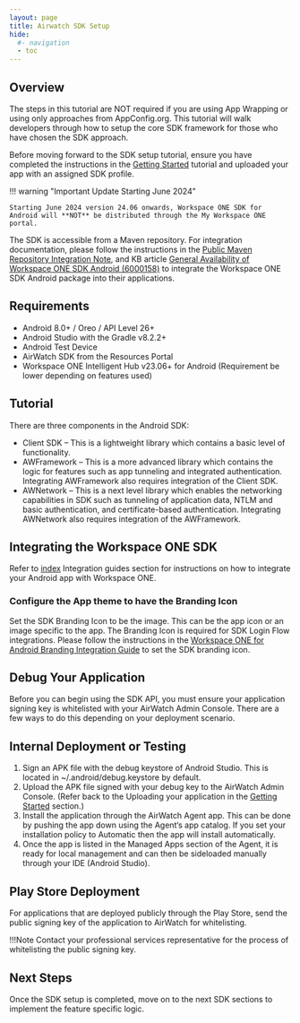 ```yaml
---
layout: page
title: Airwatch SDK Setup
hide:
  #- navigation
  - toc
---
```


## Overview

The steps in this tutorial are NOT required if you are using App Wrapping or using only approaches from AppConfig.org. This tutorial will walk developers through how to setup the core SDK framework for those who have chosen the SDK approach.

Before moving forward to the SDK setup tutorial, ensure you have completed the instructions in the [Getting Started](getting-started.md) tutorial and uploaded your app with an assigned SDK profile.

!!! warning "Important Update Starting June 2024"

    Starting June 2024 version 24.06 onwards, Workspace ONE SDK for Android will **NOT** be distributed through the My Workspace ONE portal. 
    
The SDK is accessible from a Maven repository. For integration documentation, please follow the instructions in the [Public Maven Repository Integration Note](https://developer.omnissa.com/ws1-uem-sdk-for-android/guides/WorkspaceONE_Android_PublicMavenNote.pdf), and KB article [General Availability of Workspace ONE SDK Android (6000158)](https://kb.omnissa.com/s/article/6000158) to integrate the Workspace ONE SDK Android package into their applications.

## Requirements

- Android 8.0+ / Oreo / API Level 26+
- Android Studio with the Gradle v8.2.2+
- Android Test Device
- AirWatch SDK from the Resources Portal
- Workspace ONE Intelligent Hub v23.06+ for Android (Requirement be lower depending on features used)

## Tutorial

There are three components in the Android SDK:

- Client SDK – This is a lightweight library which contains a basic level of functionality.
- AWFramework – This is a more advanced library which contains the logic for features such as app tunneling and integrated authentication. Integrating AWFramework also requires integration of the Client SDK.
- AWNetwork – This is a next level library which enables the networking capabilities in SDK such as tunneling of application data, NTLM and basic authentication, and certificate-based authentication.
  Integrating AWNetwork also requires integration of the AWFramework.

## Integrating the Workspace ONE SDK

Refer to [index](index.md) Integration guides section for instructions on how to integrate your Android app with Workspace ONE.

### Configure the App theme to have the Branding Icon

Set the SDK Branding Icon to be the image. This can be the app icon or an image specific to the app. The Branding Icon is required for SDK Login Flow integrations.
Please follow the instructions in the [Workspace ONE for Android Branding Integration Guide](https://developer.omnissa.com/ws1-uem-sdk-for-android/guides/WorkspaceONE_Android_Branding.pdf)
to set the SDK branding icon.

## Debug Your Application

Before you can begin using the SDK API, you must ensure your application signing key is whitelisted with your AirWatch Admin Console. There are a few ways to do this depending on your deployment scenario.

## Internal Deployment or Testing

1. Sign an APK file with the debug keystore of Android Studio. This is located in ~/.android/debug.keystore by default.
2. Upload the APK file signed with your debug key to the AirWatch Admin Console. (Refer back to the Uploading your application in the [Getting Started](getting-started.md) section.)
3. Install the application through the AirWatch Agent app. This can be done by pushing the app down using the Agent‘s app catalog. If you set your installation policy to Automatic then the app will install automatically.
4. Once the app is listed in the Managed Apps section of the Agent, it is ready for local management and can then be sideloaded manually through your IDE (Android Studio).

## Play Store Deployment

For applications that are deployed publicly through the Play Store, send the public signing key of the application to AirWatch for whitelisting.

!!!Note
    Contact your professional services representative for the process of whitelisting the public signing key.

## Next Steps

Once the SDK setup is completed, move on to the next SDK sections to implement the feature specific logic.
